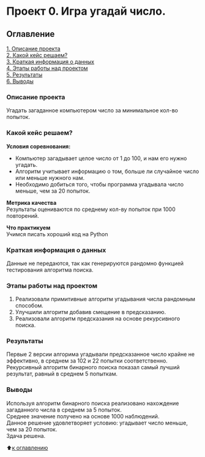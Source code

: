 # Проект 0. Игра угадай число.

## Оглавление
[1. Описание проекта](https://github.com/alekseykonotop/DS_projects/blob/main/project_0/README.md#Описание-проекта)  
[2. Какой кейс решаем?](https://github.com/alekseykonotop/DS_projects/blob/main/project_0/README.md#Какой-кейс-решаем)  
[3. Краткая информация о данных](https://github.com/alekseykonotop/DS_projects/blob/main/project_0/README.md#Краткая-информация-о-данных)  
[4. Этапы работы над проектом](https://github.com/alekseykonotop/DS_projects/blob/main/project_0/README.md#Этапы-работы-над-проектом)  
[5. Результаты](https://github.com/alekseykonotop/DS_projects/blob/main/project_0/README.md#Результаты)  
[6. Выводы](https://github.com/alekseykonotop/DS_projects/blob/main/project_0/README.md#Выводы)


### Описание проекта
Угадать загаданное компьютером число за минимальное кол-во попыток.


### Какой кейс решаем?
**Условия соревнования:**  
- Компьютер загадывает целое число от 1 до 100, и нам его нужно угадать. 
- Алгоритм учитывает информацию о том, больше ли случайное число или меньше нужного нам.
- Необходимо добиться того, чтобы программа угадывала число меньше, чем за 20 попыток.  
  
**Метрика качества**  
Результаты оцениваются по среднему кол-ву попыток при 1000 повторений. 

**Что практикуем**  
Учимся писать хороший код на Python


### Краткая информация о данных
Данные не передаются, так как генерируются рандомно функцией тестирования алгоритма поиска.  


### Этапы работы над проектом
1. Реализовали примитивные алгоритм угадывания числа рандомным способом.  
2. Улучшили алгоритм добавив смещение в предсказанию.  
3. Реализовали алгоритм предсказания на основе рекурсивного поиска. 


### Результаты  
Первые 2 версии алгорима угадывали предсказанное число крайне не эффективно, в среднем за 102 и 22 попытки соответственно.  
Рекурсивный алгоритм бинарного поиска показал самый лучший результат, равный в среднем 5 попыткам. 


### Выводы
Используя алгоритм бинарного поиска реализовано нахождение загаданного числа в среднем за 5 попыток.  
Среднее значение получено на основе 1000 наблюдений.  
Данное решение удовлетворяет условию: угадывает число меньше, чем за 20 попыток.  
Здача решена.  
  

:arrow_up:[к оглавлению](https://github.com/alekseykonotop/DS_projects/blob/main/project_0/README.md#Оглавление)
